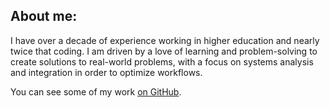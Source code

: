 ## About me:

I have over a decade of experience working in higher education and nearly twice that coding. I am driven by a love of learning and problem-solving to create solutions to real-world problems, with a focus on systems analysis and integration in order to optimize workflows.

You can see some of my work [on GitHub](https://github.com/jasonverber/).

